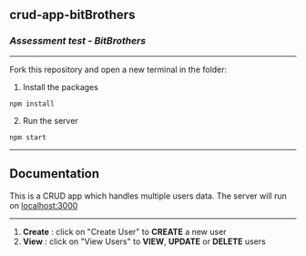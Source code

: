 ## **crud-app-bitBrothers**
### *Assessment test - BitBrothers*
---
Fork this repository and open a new terminal in the folder:
1. Install the packages
```
npm install
```
2. Run the server
```
npm start
```
---
## Documentation
This is a CRUD app which handles multiple users data.
The server will run on [localhost:3000](http://localhost:3000/users)

---

1. **Create** : click on "Create User" to **CREATE** a new user
2. **View** : click on "View Users" to **VIEW**, **UPDATE** or **DELETE** users
